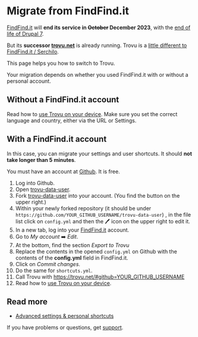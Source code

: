 # Migrate from FindFind.it

[FindFind.it](https://www.findfind.it/) will **end its service in <del>October</del> December 2023**, with the [end of life of Drupal 7](https://www.drupal.org/psa-2022-02-23).

But its **successor [trovu.net](https://trovu.net/)** is already running. Trovu is a [little different to FindFind.it / Serchilo](differences.md).

This page helps you how to switch to Trovu.

Your migration depends on whether you used FindFind.it with or without a personal account.

## Without a FindFind.it account

Read how to [use Trovu on your device](../users/integration.md). Make sure you set the correct language and country, either via the URL or Settings.

## With a FindFind.it account

In this case, you can migrate your settings and user shortcuts. It should **not take longer than 5 minutes**.

You must have an account at <a href="https://github.com/">Github</a>. It is free.

1. Log into Github.
1. Open [trovu-data-user](https://github.com/trovu/trovu-data-user).
1. Fork [trovu-data-user](https://github.com/trovu/trovu-data-user) into your account. (You find the button on the upper right.)
1. Within your newly forked repository (it should be under `https://github.com/YOUR_GITHUB_USERNAME/trovu-data-user`) , in the file list click on `config.yml` and then the 🖊 icon on the upper right to edit it.
1. In a new tab, log into your [FindFind.it](https://findfind.it) account.
1. Go to _My account_ ➡️ _Edit_.
1. At the bottom, find the section _Export to Trovu_
1. Replace the contents in the opened `config.yml` on Github with the contents of the **config.yml** field in FindFind.it.
1. Click on _Commit changes_.
1. Do the same for `shortcuts.yml`.
1. Call Trovu with https://trovu.net/#github=YOUR_GITHUB_USERNAME
1. Read how to [use Trovu on your device](../users/integration.md).

## Read more

-   [Advanced settings & personal shortcuts](../users/advanced.md)

If you have problems or questions, get [support](../users/support.md).
